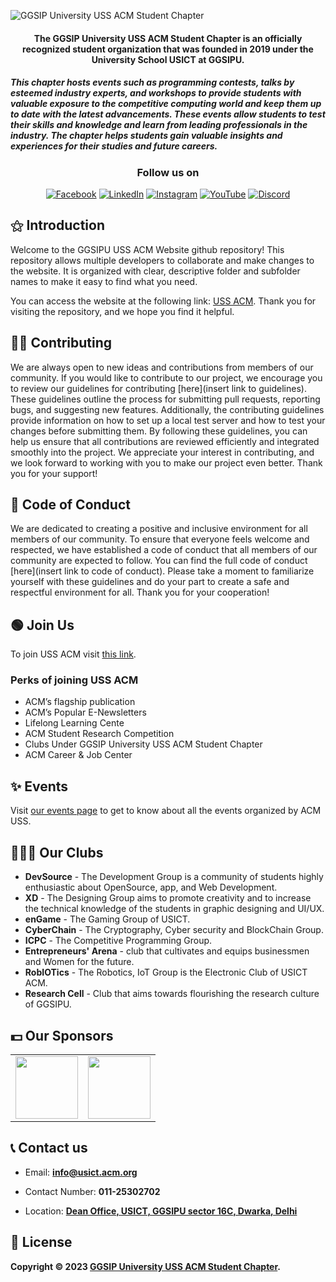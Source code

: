 ![GGSIP University USS ACM Student Chapter](https://usict.acm.org/assets/images/acm-logo.svg)

<h4 align="center">
The GGSIP University USS ACM Student Chapter is an officially recognized student organization that was founded in 2019 under the University School USICT at GGSIPU.
</h4>
<h5>
This chapter hosts events such as programming contests, talks by esteemed industry experts, and workshops to provide students with valuable exposure to the competitive computing world and keep them up to date with the latest advancements. These events allow students to test their skills and knowledge and learn from leading professionals in the industry. The chapter helps students gain valuable insights and experiences for their studies and future careers.
</h4>

<div align="center">

<h3>Follow us on</h3>
<a href="https://www.facebook.com/acmusict" target="_blank"><img alt="Facebook" src="https://img.shields.io/badge/facebook-%231DA1F2.svg?&style=for-the-badge&logo=facebook&logoColor=white" /></a>
<a href="https://www.linkedin.com/company/acmusict/" target="_blank"><img alt="LinkedIn" src="https://img.shields.io/badge/linkedin-%230077B5.svg?&style=for-the-badge&logo=linkedin&logoColor=white" /></a>
<a href="https://www.instagram.com/acmusict/" target="_blank"><img alt="Instagram" src="https://img.shields.io/badge/instagram-%FF69B4.svg?&style=for-the-badge&logo=instagram&logoColor=white&color=cd486b" /></a>
<a href="https://www.youtube.com/channel/UCI7her-mYrb7QM0t9S_nA_Q" target="_blank"><img alt="YouTube" src="https://img.shields.io/badge/youtube-%23c4302b.svg?&style=for-the-badge&logo=youtube&logoColor=white" /></a>
<a href="https://discord.com/invite/fbAJs85rzT" target="_blank"><img alt="Discord" src="https://img.shields.io/badge/discord-%235865F2.svg?&style=for-the-badge&logo=discord&logoColor=white" /></a>

</div>

## ⚝ Introduction

Welcome to the GGSIPU USS ACM Website github repository! This repository allows multiple developers to collaborate and make changes to the website. It is organized with clear, descriptive folder and subfolder names to make it easy to find what you need.

You can access the website at the following link: [USS ACM](https://usict.acm.org/). Thank you for visiting the repository, and we hope you find it helpful.

## 👨‍💻 Contributing

We are always open to new ideas and contributions from members of our community. If you would like to contribute to our project, we encourage you to review our guidelines for contributing [here](insert link to guidelines). These guidelines outline the process for submitting pull requests, reporting bugs, and suggesting new features. Additionally, the contributing guidelines provide information on how to set up a local test server and how to test your changes before submitting them. By following these guidelines, you can help us ensure that all contributions are reviewed efficiently and integrated smoothly into the project. We appreciate your interest in contributing, and we look forward to working with you to make our project even better. Thank you for your support!

## 🤝 Code of Conduct

We are dedicated to creating a positive and inclusive environment for all members of our community. To ensure that everyone feels welcome and respected, we have established a code of conduct that all members of our community are expected to follow. You can find the full code of conduct [here](insert link to code of conduct). Please take a moment to familiarize yourself with these guidelines and do your part to create a safe and respectful environment for all. Thank you for your cooperation!

## 🟢 Join Us

To join USS ACM visit [this link](https://usict.acm.org/benefits.php#registration).

### Perks of joining USS ACM

- ACM’s flagship publication
- ACM’s Popular E-Newsletters
- Lifelong Learning Cente
- ACM Student Research Competition
- Clubs Under GGSIP University USS ACM Student Chapter
- ACM Career & Job Center

## ✨ Events

Visit [our events page](https://usict.acm.org/events.php) to get to know about all the events organized by ACM USS.

## 🧑‍🤝‍🧑 Our Clubs

- **DevSource** - The Development Group is a community of students highly enthusiastic about OpenSource, app, and Web Development.
- **XD** - The Designing Group aims to promote creativity and to increase the technical knowledge of the students in graphic designing and UI/UX.
- **enGame** - The Gaming Group of USICT.
- **CyberChain** - The Cryptography, Cyber security and BlockChain Group.
- **ICPC** - The Competitive Programming Group.
- **Entrepreneurs' Arena** - club that cultivates and equips businessmen and Women for the future.
- **RobIOTics** - The Robotics, IoT Group is the Electronic Club of USICT ACM.
- **Research Cell** - Club that aims towards flourishing the research culture of GGSIPU.

## 💵 Our Sponsors

<table>
  <tr>
    <td>
     <img src = "https://qph.cf2.quoracdn.net/main-qimg-93b60fd5cf9888c96a1e02622806d561" height = "100px">
     </td>
     <td>
     <img src = "https://i.pinimg.com/originals/ee/20/74/ee2074960cfd0aca019fea0bbc3889de.png" height = "100px">
     </td>
   </tr>
 </table>

## 📞 Contact us

- Email: **info@usict.acm.org**

- Contact Number: **011-25302702**

- Location: **[Dean Office, USICT, GGSIPU sector 16C, Dwarka, Delhi](https://goo.gl/maps/YjUgMPXpBB1hjorR7)**

## 📝 License

**Copyright © 2023 [GGSIP University USS ACM Student Chapter](https://usict.acm.org/).**